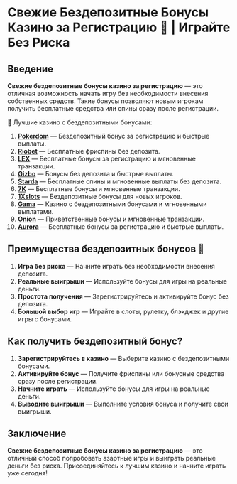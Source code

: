# Свежие Бездепозитные Бонусы Казино за Регистрацию 🎰 | Играйте Без Риска

## Введение

**Свежие бездепозитные бонусы казино за регистрацию** — это отличная возможность начать игру без необходимости внесения собственных средств. Такие бонусы позволяют новым игрокам получить бесплатные средства или спины сразу после регистрации.

🎰 Лучшие казино с бездепозитными бонусами:

1. **[Pokerdom](https://brandplay.link/4k77v2yx)** — Бездепозитный бонус за регистрацию и быстрые выплаты.
2. **[Riobet](https://brandplay.link/7xBLTPyj)** — Бесплатные фриспины без депозита.
3. **[LEX](https://brandplay.link/zW4hdDFV)** — Бесплатные бонусы за регистрацию и мгновенные транзакции.
4. **[Gizbo](https://brandplay.link/bprXw4YV)** — Бонусы без депозита и быстрые выплаты.
5. **[Starda](https://brandplay.link/fB7xwRFL)** — Бесплатные спины и мгновенные выплаты без депозита.
6. **[7K](https://brandplay.link/BvQyFShp)** — Бесплатные бонусы и мгновенные транзакции.
7. **[1Xslots](https://brandplay.link/hSB1khtr)** — Бездепозитные бонусы для новых игроков.
8. **[Gama](https://brandplay.link/j6NMKsDz)** — Казино с бездепозитными бонусами и мгновенными выплатами.
9. **[Onion](https://brandplay.link/zBGRVpQ9)** — Приветственные бонусы и мгновенные транзакции.
10. **[Aurora](https://10trafic-stat2.com/click/668546556bcc6313411604bd/6766/13032/subaccount)** — Бесплатные бонусы за регистрацию и быстрые выплаты.

## Преимущества бездепозитных бонусов 🎯

1. **Игра без риска** — Начните играть без необходимости внесения депозита.
2. **Реальные выигрыши** — Используйте бонусы для игры на реальные деньги.
3. **Простота получения** — Зарегистрируйтесь и активируйте бонус без депозита.
4. **Большой выбор игр** — Играйте в слоты, рулетку, блэкджек и другие игры с бонусами.

## Как получить бездепозитный бонус?

1. **Зарегистрируйтесь в казино** — Выберите казино с бездепозитными бонусами.
2. **Активируйте бонус** — Получите фриспины или бонусные средства сразу после регистрации.
3. **Начните играть** — Используйте бонусы для игры на реальные деньги.
4. **Выводите выигрыши** — Выполните условия бонуса и получите свои выигрыши.

## Заключение

**Свежие бездепозитные бонусы казино за регистрацию** — это отличный способ попробовать азартные игры и выиграть реальные деньги без риска. Присоединяйтесь к лучшим казино и начните играть уже сегодня!
